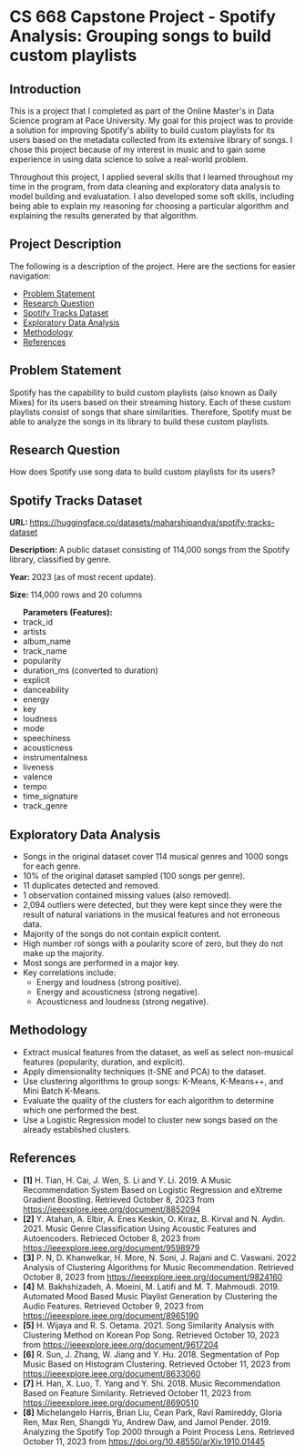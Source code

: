 <h1>CS 668 Capstone Project - Spotify Analysis: Grouping songs to build custom playlists</h1>
<h2>Introduction</h2>
<p>This is a project that I completed as part of the Online Master's in Data Science program at Pace University. My goal for this project was to provide a solution for improving Spotify's ability to build custom playlists for its users based on the metadata collected from its extensive library of songs. I chose this project because of my interest in music and to gain some experience in using data science to solve a real-world problem.</p>
<p>Throughout this project, I applied several skills that I learned throughout my time in the program, from data cleaning and exploratory data analysis to model building and evaluatation. I also developed some soft skills, including being able to explain my reasoning for choosing a particular algorithm and explaining the results generated by that algorithm.</p>

<h2>Project Description</h2>
<p>The following is a description of the project. Here are the sections for easier navigation:</p>

<ul>
  <li><a href="#problem">Problem Statement</a></li>
  <li><a href="#question">Research Question</a></li>
  <li><a href="#dataset">Spotify Tracks Dataset</a></li>
  <li><a href="#eda">Exploratory Data Analysis</a></li>
  <li><a href="#method">Methodology</a></li>
  <li><a href="#ref">References</a></li>
</ul>

<div id="problem"><h2>Problem Statement</h2>
<p>Spotify has the capability to build custom playlists (also known as Daily Mixes) for its users based on their streaming history. Each of these custom playlists consist of songs that share similarities. Therefore, Spotify must be able to analyze the songs in its library to build these custom playlists.</p>
</div>
<div id="question">
<h2>Research Question</h2>
<p>How does Spotify use song data to build custom playlists for its users?</p>
</div>
<div id="dataset">
<h2>Spotify Tracks Dataset</h2>
<p><b>URL: </b><a href="https://huggingface.co/datasets/maharshipandya/spotify-tracks-dataset">https://huggingface.co/datasets/maharshipandya/spotify-tracks-dataset</a></p>
<p><b>Description: </b>A public dataset consisting of 114,000 songs from the Spotify library, classified by genre.</p>
<p><b>Year: </b>2023 (as of most recent update).</p>
<p><b>Size: </b>114,000 rows and 20 columns</p>
<ul><b>Parameters (Features):</b>
  <li>track_id</li>
  <li>artists</li>
  <li>album_name</li>
  <li>track_name</li>
  <li>popularity</li>
  <li>duration_ms (converted to duration)</li>
  <li>explicit</li>
  <li>danceability</li>
  <li>energy</li>
  <li>key</li>
  <li>loudness</li>
  <li>mode</li>
  <li>speechiness</li>
  <li>acousticness</li>
  <li>instrumentalness</li>
  <li>liveness</li>
  <li>valence</li>
  <li>tempo</li>
  <li>time_signature</li>
  <li>track_genre</li>
</ul>
</div>

<div id="eda">
<h2>Exploratory Data Analysis</h2>
<ul>
  <li>Songs in the original dataset cover 114 musical genres and 1000 songs for each genre.</li>
  <li>10% of the original dataset sampled (100 songs per genre).</li>
  <li>11 duplicates detected and removed.</li>
  <li>1 observation contained missing values (also removed).</li>
  <li>2,094 outliers were detected, but they were kept since they were the result of natural variations in the musical features and not erroneous data.</li>
  <li>Majority of the songs do not contain explicit content.</li>
  <li>High number rof songs with a poularity score of zero, but they do not make up the majority.</li>
  <li>Most songs are performed in a major key.</li>
  <li>Key correlations include:
    <ul>
      <li>Energy and loudness (strong positive).</li>
      <li>Energy and acousticness (strong negative).</li>
      <li>Acousticness and loudness (strong negative).</li>
    </ul>
    </li>
</ul>
</div>

<div id="method">
<h2>Methodology</h2>
<ul>
  <li>Extract musical features from the dataset, as well as select non-musical features (popularity, duration, and explicit).</li>
  <li>Apply dimensionality techniques (t-SNE and PCA) to the dataset.</li>
  <li>Use clustering algorithms to group songs: K-Means, K-Means++, and Mini Batch K-Means.</li>
  <li>Evaluate the quality of the clusters for each algorithm to determine which one performed the best.</li>
  <li>Use a Logistic Regression model to cluster new songs based on the already established clusters.</li>
</ul>
</div>

<div id="ref">
<h2>References</h2>
<ul>
  <li><b>[1]</b> H. Tian, H. Cai, J. Wen, S. Li and Y. Li. 2019. A Music Recommendation System Based on Logistic Regression and eXtreme Gradient Boosting. Retrieved October 8, 2023 from <a href='https://ieeexplore.ieee.org/document/8852094'>https://ieeexplore.ieee.org/document/8852094</a></li>
<li><b>[2]</b> Y. Atahan, A. Elbir, A. Enes Keskin, O. Kiraz, B. Kirval and N. Aydin. 2021. Music Genre Classification Using Acoustic Features and Autoencoders. Retrieced October 8, 2023 from <a href='https://ieeexplore.ieee.org/document/9598979'>https://ieeexplore.ieee.org/document/9598979</a></li>
  <li><b>[3]</b> P. N, D. Khanwelkar, H. More, N. Soni, J. Rajani and C. Vaswani. 2022 Analysis of Clustering Algorithms for Music Recommendation. Retrieved October 8, 2023 from <a href='https://ieeexplore.ieee.org/document/9824160'>https://ieeexplore.ieee.org/document/9824160</a></li>
  <li><b>[4]</b> M. Bakhshizadeh, A. Moeini, M. Latifi and M. T. Mahmoudi. 2019. Automated Mood Based Music Playlist Generation by Clustering the Audio Features. Retrieved October 9, 2023 from <a href='https://ieeexplore.ieee.org/document/8965190'>https://ieeexplore.ieee.org/document/8965190</a></li>
  <li><b>[5]</b> H. Wijaya and R. S. Oetama. 2021. Song Similarity Analysis with Clustering Method on Korean Pop Song. Retrieved October 10, 2023 from <a href='https://ieeexplore.ieee.org/document/9617204'>https://ieeexplore.ieee.org/document/9617204</a></li>
  <li><b>[6]</b> R. Sun, J. Zhang, W. Jiang and Y. Hu. 2018. Segmentation of Pop Music Based on Histogram Clustering. Retrieved October 11, 2023 from <a href='https://ieeexplore.ieee.org/document/8633060'>https://ieeexplore.ieee.org/document/8633060</a></li>
  <li><b>[7]</b> H. Han, X. Luo, T. Yang and Y. Shi. 2018. Music Recommendation Based on Feature Similarity. Retrieved October 11, 2023 from <a href='https://ieeexplore.ieee.org/document/8690510'>https://ieeexplore.ieee.org/document/8690510</a></li>
  <li><b>[8]</b> Michelangelo Harris, Brian Liu, Cean Park, Ravi Ramireddy, Gloria Ren, Max Ren, Shangdi Yu, Andrew Daw, and Jamol Pender. 2019. Analyzing the Spotify Top 2000 through a Point Process Lens. Retrieved October 11, 2023 from <a href='https://doi.org/10.48550/arXiv.1910.01445'>https://doi.org/10.48550/arXiv.1910.01445</a></li>
</ul>
</div>
